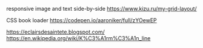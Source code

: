 
responsive image and text side-by-side https://www.kizu.ru/my-grid-layout/

CSS book loader https://codepen.io/aaroniker/full/zYOewEP


https://eclairsdesaintete.blogspot.com/
https://en.wikipedia.org/wiki/K%C3%A1rm%C3%A1n_line
